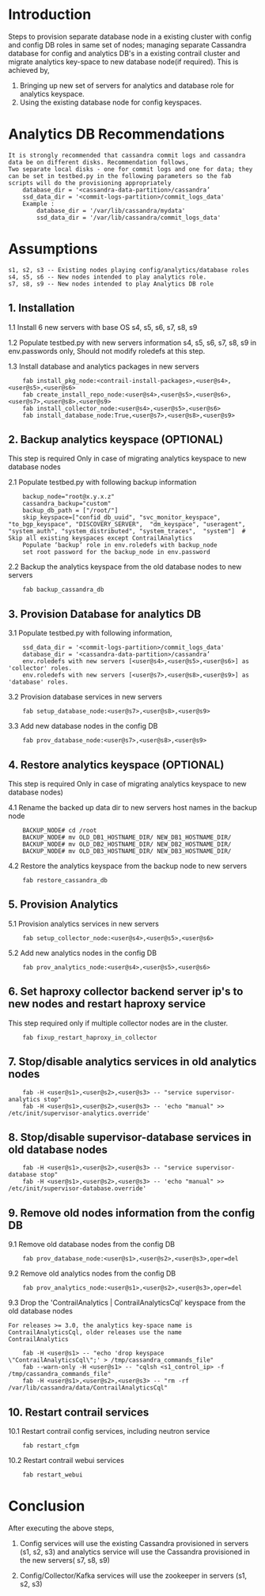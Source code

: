 # Introduction
Steps to provision separate database node in a existing cluster with config and config DB roles in same set of nodes;
managing separate Cassandra database for config and analytics DB's in a existing contrail cluster and migrate analytics key-space to new database node(if required). This is achieved by,
 
1. Bringing up new set of servers for analytics and database role for analytics keyspace.
2. Using the existing database node for config keyspaces.

# Analytics DB Recommendations
    It is strongly recommended that cassandra commit logs and cassandra data be on different disks. Recommendation follows,
    Two separate local disks - one for commit logs and one for data; they can be set in testbed.py in the following parameters so the fab scripts will do the provisioning appropriately
        database_dir = '<cassandra-data-partition>/cassandra’
        ssd_data_dir = '<commit-logs-partition>/commit_logs_data'
        Example : 
            database_dir = '/var/lib/cassandra/mydata'
            ssd_data_dir = '/var/lib/cassandra/commit_logs_data'


# Assumptions
    s1, s2, s3 -- Existing nodes playing config/analytics/database roles
    s4, s5, s6 -- New nodes intended to play analytics role.
    s7, s8, s9 -- New nodes intended to play Analytics DB role

## 1. Installation
1.1 Install 6 new servers with base OS s4, s5, s6, s7, s8, s9

1.2 Populate testbed.py with new servers information s4, s5, s6, s7, s8, s9 in env.passwords only, Should not
modify roledefs at this step.

1.3 Install database and analytics packages in new servers

        fab install_pkg_node:<contrail-install-packages>,<user@s4>,<user@s5>,<user@s6>
        fab create_install_repo_node:<user@s4>,<user@s5>,<user@s6>,<user@s7>,<user@s8>,<user@s9>
        fab install_collector_node:<user@s4>,<user@s5>,<user@s6>
        fab install_database_node:True,<user@s7>,<user@s8>,<user@s9>

## 2. Backup analytics keyspace (OPTIONAL)
This step is required Only in case of migrating analytics keyspace to new database nodes

2.1 Populate testbed.py with following backup information

        backup_node="root@x.y.x.z"
        cassandra_backup="custom"
        backup_db_path = ["/root/"]
        skip_keyspace=["confid_db_uuid", "svc_monitor_keyspace", "to_bgp_keyspace", "DISCOVERY_SERVER",  "dm_keyspace", "useragent", "system_auth", "system_distributed", "system_traces",  "system"]  # Skip all existing keyspaces except ContrailAnalytics
        Populate ‘backup’ role in env.roledefs with backup_node 
        set root password for the backup_node in env.password

2.2 Backup the analytics keyspace from the old database nodes to new servers

        fab backup_cassandra_db

## 3. Provision Database for analytics DB

3.1 Populate testbed.py with following information,

        ssd_data_dir = '<commit-logs-partition>/commit_logs_data'
        database_dir = '<cassandra-data-partition>/cassandra’
        env.roledefs with new servers [<user@s4>,<user@s5>,<user@s6>] as 'collector' roles.
        env.roledefs with new servers [<user@s7>,<user@s8>,<user@s9>] as 'database' roles.

3.2 Provision database services in new servers

        fab setup_database_node:<user@s7>,<user@s8>,<user@s9>

3.3 Add new database nodes in the config DB

        fab prov_database_node:<user@s7>,<user@s8>,<user@s9>

## 4. Restore analytics keyspace (OPTIONAL)
This step is required Only in case of migrating analytics keyspace to new database nodes)

4.1 Rename the backed up data dir to new servers host names in the backup node

        BACKUP_NODE# cd /root
        BACKUP_NODE# mv OLD_DB1_HOSTNAME_DIR/ NEW_DB1_HOSTNAME_DIR/
        BACKUP_NODE# mv OLD_DB2_HOSTNAME_DIR/ NEW_DB2_HOSTNAME_DIR/
        BACKUP_NODE# mv OLD_DB3_HOSTNAME_DIR/ NEW_DB3_HOSTNAME_DIR/

4.2 Restore the analytics keyspace from the backup node to new servers

        fab restore_cassandra_db

## 5. Provision Analytics

5.1 Provision analytics services in new servers

        fab setup_collector_node:<user@s4>,<user@s5>,<user@s6>

5.2 Add new analytics nodes in the config DB

        fab prov_analytics_node:<user@s4>,<user@s5>,<user@s6>

## 6. Set haproxy collector backend server ip's to new nodes and restart haproxy service
This step required only if multiple collector nodes are in the cluster.

        fab fixup_restart_haproxy_in_collector

## 7. Stop/disable analytics services in old analytics  nodes

        fab -H <user@s1>,<user@s2>,<user@s3> -- "service supervisor-analytics stop"
        fab -H <user@s1>,<user@s2>,<user@s3> -- 'echo "manual" >> /etc/init/supervisor-analytics.override'

## 8. Stop/disable supervisor-database services in old database  nodes

        fab -H <user@s1>,<user@s2>,<user@s3> -- "service supervisor-database stop"
        fab -H <user@s1>,<user@s2>,<user@s3> -- 'echo "manual" >> /etc/init/supervisor-database.override'

## 9. Remove old nodes information from the config DB
9.1 Remove old database nodes from the config DB

        fab prov_database_node:<user@s1>,<user@s2>,<user@s3>,oper=del

9.2 Remove old analytics nodes from the config DB

        fab prov_analytics_node:<user@s1>,<user@s2>,<user@s3>,oper=del

9.3 Drop the 'ContrailAnalytics | ContrailAnalyticsCql' keyspace from the old database nodes

    For releases >= 3.0, the analytics key-space name is ContrailAnalyticsCql, older releases use the name
    ContrailAnalytics

        fab -H <user@s1> -- "echo 'drop keyspace \"ContrailAnalyticsCql\";' > /tmp/cassandra_commands_file"
        fab --warn-only -H <user@s1> -- "cqlsh <s1_control_ip> -f /tmp/cassandra_commands_file"
        fab -H <user@s1>,<user@s2>,<user@s3> -- "rm -rf /var/lib/cassandra/data/ContrailAnalyticsCql"

## 10. Restart contrail services
10.1 Restart contrail config services, including neutron service

        fab restart_cfgm

10.2 Restart contrail webui services

        fab restart_webui

# Conclusion
After executing the above steps, 

1. Config services will use the existing Cassandra provisioned in servers (s1, s2, s3)
and analytics service will use the Cassandra provisioned in the new servers( s7, s8, s9)

2. Config/Collector/Kafka services will use the zookeeper in servers (s1, s2, s3)